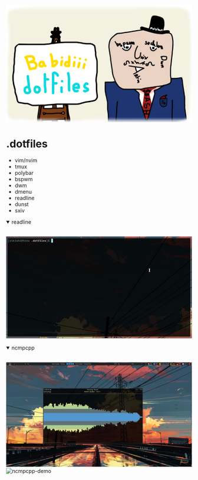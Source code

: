 <p align="center">
<img src="images/babidiii-dotfiles-logo.png" alt="Babidiii dotfile logo" title="logo" />
</p>

# .dotfiles


- vim/nvim
- tmux
- polybar
- bspwm
- dwm
- dmenu
- readline
- dunst
- sxiv


<details open>
<summary>readline</summary>
<br>

![redline-demo](demo/readline.gif)

</details>

<details open>
<summary>ncmpcpp</summary>
<br>

![ncmpcpp-screenshot](images/ncmpcpp.png)  
![ncmpcpp-demo](demo/ncmpcpp2.gif)
</details>
